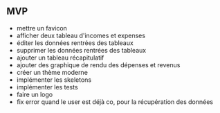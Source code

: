 ## MVP

-   mettre un favicon
-   afficher deux tableau d'incomes et expenses
-   éditer les données rentrées des tableaux
-   supprimer les données rentrées des tableaux
-   ajouter un tableau récapitulatif
-   ajouter des graphique de rendu des dépenses et revenus
-   créer un thème moderne
-   implémenter les skeletons
-   implémenter les tests
-   faire un logo
-   fix error quand le user est déjà co, pour la récupération des données
<!-- -   ajouter une page dashboard avec météo, prise de notes, calendrier -->
